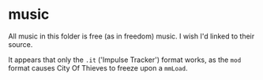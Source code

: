 # music

All music in this folder is free (as in freedom) music. I wish I'd linked to their source.

It appears that only the `.it` ('Impulse Tracker') format works, as the `mod` format causes City Of Thieves to freeze upon a `mmLoad`.
